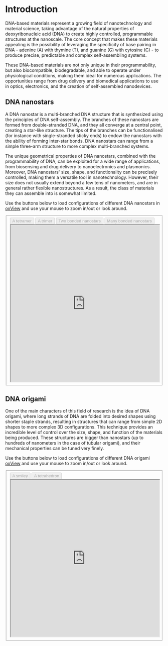 <!--
.. title: DNA-based materials
.. slug: dna-based-materials
.. date: 2023-07-26 17:09:01 UTC+02:00
.. tags: 
.. category: research
.. link: 
.. description: 
.. type: text
-->

# Introduction

DNA-based materials represent a growing field of nanotechnology and material science, taking advantage of the natural properties of deoxyribonucleic acid (DNA) to create highly controlled, programmable structures at the nanoscale. The core concept that makes these materials appealing is the possibility of leveraging the specificity of base pairing in DNA - adenine (A) with thymine (T), and guanine (G) with cytosine (C) - to produce precise, predictable and complex self-assembling systems.

These DNA-based materials are not only unique in their programmability, but also biocompatible, biodegradable, and able to operate under physiological conditions, making them ideal for numerous applications. The opportunities range from drug delivery and biomedical applications to use in optics, electronics, and the creation of self-assembled nanodevices.

## DNA nanostars

A DNA nanostar is a multi-branched DNA structure that is synthesized using the principles of DNA self-assembly. The branches of these nanostars are formed from double-stranded DNA, and they all converge at a central point, creating a star-like structure. The tips of the branches can be functionalised (for instance with single-stranded sticky ends) to endow the nanostars with the ability of forming inter-star bonds. DNA nanostars can range from a simple three-arm structure to more complex multi-branched systems.

The unique geometrical properties of DNA nanostars, combined with the programmability of DNA, can be exploited for a wide range of applications, from biosensing and drug delivery to nanoelectronics and plasmonics. Moreover, DNA nanostars' size, shape, and functionality can be precisely controlled, making them a versatile tool in nanotechnology. However, their size does not usually extend beyond a few tens of nanometers, and are in general rather flexible nanostructures. As a result, the class of materials they can assemble into is somewhat limited.

Use the buttons below to load configurations of different DNA nanostars in [oxView](https://sulcgroup.github.io/oxdna-viewer/) and use your mouse to zoom in/out or look around.

<fieldset id="nanostars" class="oxview-buttons">
    <button disabled onclick="load_oxview_conf('{{% rel_url dst=/configurations/tetramer.top %}}', '{{% rel_url dst=/configurations/tetramer.dat %}}', 'oxview-nanostars')">A tetramer</button>
    <button disabled onclick="load_oxview_conf('{{% rel_url dst=/configurations/trimer.top %}}', '{{% rel_url dst=/configurations/trimer.dat %}}', 'oxview-nanostars')">A trimer</button>
    <button disabled onclick="load_oxview_conf('{{% rel_url dst=/configurations/trimer_tetramer.top %}}', '{{% rel_url dst=/configurations/trimer_tetramer.dat %}}', 'oxview-nanostars')">Two bonded nanostars</button>
    <button disabled onclick="load_oxview_conf('{{% rel_url dst=/configurations/nanostar_fluid.top %}}', '{{% rel_url dst=/configurations/nanostar_fluid.dat %}}', 'oxview-nanostars')">Many bonded nanostars</button>
    <br/>
    <iframe width="100%" height="500" src="https://sulcgroup.github.io/oxdna-viewer/" id="oxview-nanostars" onload="set_buttons_status('nanostars', false)"></iframe>
</fieldset>

## DNA origami

One of the main characters of this field of research is the idea of DNA origami, where long strands of DNA are folded into desired shapes using shorter staple strands, resulting in structures that can range from simple 2D shapes to more complex 3D configurations. This technique provides an incredible level of control over the size, shape, and function of the materials being produced. These structures are bigger than nanostars (up to hundreds of nanometers in the case of tubular origami), and their mechanical properties can be tuned very finely.

Use the buttons below to load configurations of different DNA origami [oxView](https://sulcgroup.github.io/oxdna-viewer/) and use your mouse to zoom in/out or look around.

<fieldset id="origami" class="oxview-buttons">
    <button disabled onclick="load_oxview_conf('{{% rel_url dst=/configurations/smiley.top %}}', '{{% rel_url dst=/configurations/smiley.dat %}}', 'oxview-origami')">A smiley</button>
    <button disabled onclick="load_oxview_conf('{{% rel_url dst=/configurations/tetrahedron.top %}}', '{{% rel_url dst=/configurations/tetrahedron.dat %}}', 'oxview-origami')">A tetrahedron</button>
    <iframe disabled width="100%" height="500"  src="https://sulcgroup.github.io/oxdna-viewer/" id="oxview-origami" onload="set_buttons_status('origami', false)"></iframe>
</fieldset>

